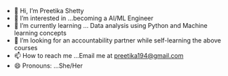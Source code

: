 - 👋 Hi, I’m Preetika Shetty
- 👀 I’m interested in ...becoming a AI/ML Engineer
- 🌱 I’m currently learning ... Data analysis using Python and Machine learning concepts
- 💞️ I’m looking for an accountability partner while self-learning the above courses
- 📫 How to reach me ...Email me at preetika194@gmail.com
- 😄 Pronouns: ...She/Her


<!---
She-isaCoder/She-isaCoder is a ✨ special ✨ repository because its `README.md` (this file) appears on your GitHub profile.
You can click the Preview link to take a look at your changes.
--->
